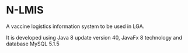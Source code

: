 # N-LMIS

A vaccine logistics information system to be used in LGA.

It is developed using Java 8 update version 40, JavaFx 8 technology and database MySQL 5.1.5
